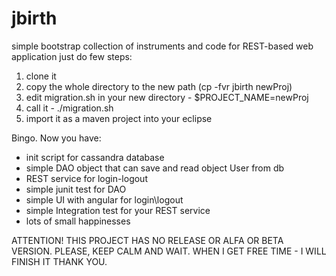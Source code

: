 jbirth
======

simple bootstrap collection of instruments and code for REST-based web application
just do few steps:

1. clone it
2. copy the whole directory to the new path (cp -fvr jbirth newProj)
3. edit migration.sh in your new directory - $PROJECT_NAME=newProj
4. call it - ./migration.sh
5. import it as a maven project into your eclipse

Bingo. Now you have:
- init script for cassandra database
- simple DAO object that can save and read object User from db
- REST service for login-logout 
- simple junit test for DAO
- simple UI with angular for login\logout
- simple Integration test for your REST service
- lots of small happinesses

ATTENTION! THIS PROJECT HAS NO RELEASE OR ALFA OR BETA VERSION. 
PLEASE, KEEP CALM AND WAIT. WHEN I GET FREE TIME - I WILL FINISH IT
THANK YOU.
